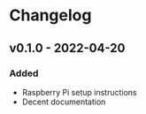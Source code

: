 # Changelog

## v0.1.0 - 2022-04-20

### Added

- Raspberry Pi setup instructions
- Decent documentation

